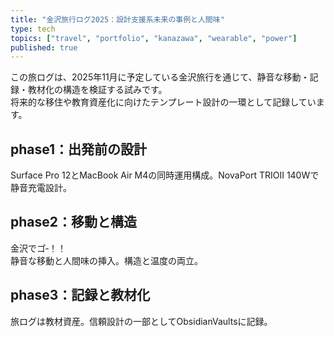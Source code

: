 ```yaml
---
title: "金沢旅行ログ2025：設計支援系未来の事例と人間味"
type: tech
topics: ["travel", "portfolio", "kanazawa", "wearable", "power"]
published: true
---
```



この旅ログは、2025年11月に予定している金沢旅行を通じて、静音な移動・記録・教材化の構造を検証する試みです。  
将来的な移住や教育資産化に向けたテンプレート設計の一環として記録しています。


## phase1：出発前の設計

Surface Pro 12とMacBook Air M4の同時運用構成。NovaPort TRIOⅡ 140Wで静音充電設計。

## phase2：移動と構造

金沢でコ゚‐！！  
静音な移動と人間味の挿入。構造と温度の両立。

## phase3：記録と教材化

旅ログは教材資産。信頼設計の一部としてObsidianVaultsに記録。



